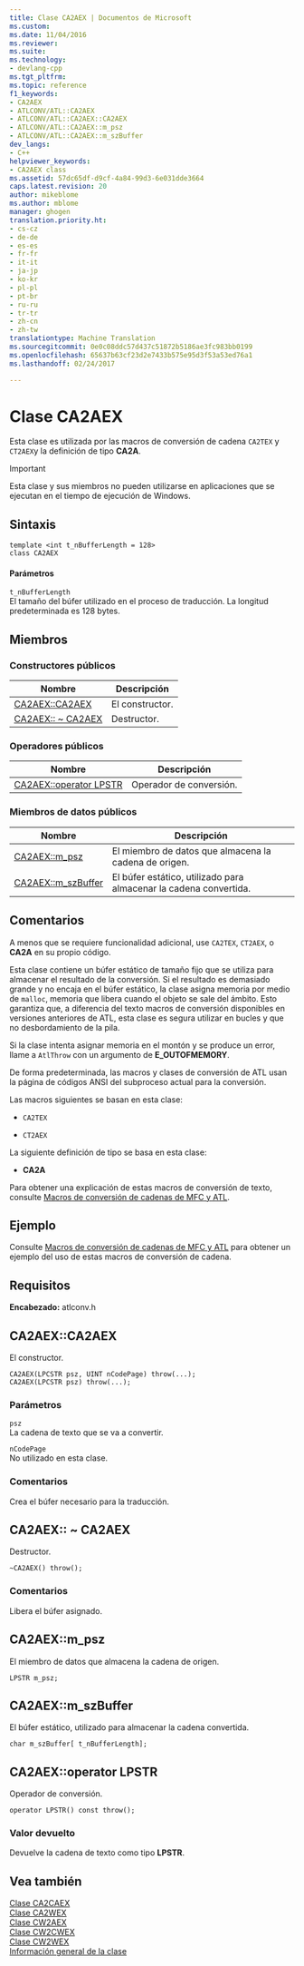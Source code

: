 ```yaml
---
title: Clase CA2AEX | Documentos de Microsoft
ms.custom: 
ms.date: 11/04/2016
ms.reviewer: 
ms.suite: 
ms.technology:
- devlang-cpp
ms.tgt_pltfrm: 
ms.topic: reference
f1_keywords:
- CA2AEX
- ATLCONV/ATL::CA2AEX
- ATLCONV/ATL::CA2AEX::CA2AEX
- ATLCONV/ATL::CA2AEX::m_psz
- ATLCONV/ATL::CA2AEX::m_szBuffer
dev_langs:
- C++
helpviewer_keywords:
- CA2AEX class
ms.assetid: 57dc65df-d9cf-4a84-99d3-6e031dde3664
caps.latest.revision: 20
author: mikeblome
ms.author: mblome
manager: ghogen
translation.priority.ht:
- cs-cz
- de-de
- es-es
- fr-fr
- it-it
- ja-jp
- ko-kr
- pl-pl
- pt-br
- ru-ru
- tr-tr
- zh-cn
- zh-tw
translationtype: Machine Translation
ms.sourcegitcommit: 0e0c08ddc57d437c51872b5186ae3fc983bb0199
ms.openlocfilehash: 65637b63cf23d2e7433b575e95d3f53a53ed76a1
ms.lasthandoff: 02/24/2017

---
```

# <a name="ca2aex-class"></a>Clase CA2AEX
Esta clase es utilizada por las macros de conversión de cadena `CA2TEX` y `CT2AEX`y la definición de tipo **CA2A**.  
  
> [!IMPORTANT]
>  Esta clase y sus miembros no pueden utilizarse en aplicaciones que se ejecutan en el tiempo de ejecución de Windows.  
  
## <a name="syntax"></a>Sintaxis  
  
```
template <int t_nBufferLength = 128>
class CA2AEX
```  
  
#### <a name="parameters"></a>Parámetros  
 `t_nBufferLength`  
 El tamaño del búfer utilizado en el proceso de traducción. La longitud predeterminada es 128 bytes.  
  
## <a name="members"></a>Miembros  
  
### <a name="public-constructors"></a>Constructores públicos  
  
|Nombre|Descripción|  
|----------|-----------------|  
|[CA2AEX::CA2AEX](#ca2aex)|El constructor.|  
|[CA2AEX:: ~ CA2AEX](#dtor)|Destructor.|  
  
### <a name="public-operators"></a>Operadores públicos  
  
|Nombre|Descripción|  
|----------|-----------------|  
|[CA2AEX::operator LPSTR](#operator_lpstr)|Operador de conversión.|  
  
### <a name="public-data-members"></a>Miembros de datos públicos  
  
|Nombre|Descripción|  
|----------|-----------------|  
|[CA2AEX::m_psz](#m_psz)|El miembro de datos que almacena la cadena de origen.|  
|[CA2AEX::m_szBuffer](#m_szbuffer)|El búfer estático, utilizado para almacenar la cadena convertida.|  
  
## <a name="remarks"></a>Comentarios  
 A menos que se requiere funcionalidad adicional, use `CA2TEX`, `CT2AEX`, o **CA2A** en su propio código.  
  
 Esta clase contiene un búfer estático de tamaño fijo que se utiliza para almacenar el resultado de la conversión. Si el resultado es demasiado grande y no encaja en el búfer estático, la clase asigna memoria por medio de `malloc`, memoria que libera cuando el objeto se sale del ámbito. Esto garantiza que, a diferencia del texto macros de conversión disponibles en versiones anteriores de ATL, esta clase es segura utilizar en bucles y que no desbordamiento de la pila.  
  
 Si la clase intenta asignar memoria en el montón y se produce un error, llame a `AtlThrow` con un argumento de **E_OUTOFMEMORY**.  
  
 De forma predeterminada, las macros y clases de conversión de ATL usan la página de códigos ANSI del subproceso actual para la conversión.  
  
 Las macros siguientes se basan en esta clase:  
  
- `CA2TEX`  
  
- `CT2AEX`  
  
 La siguiente definición de tipo se basa en esta clase:  
  
- **CA2A**  
  
 Para obtener una explicación de estas macros de conversión de texto, consulte [Macros de conversión de cadenas de MFC y ATL](http://msdn.microsoft.com/library/8f53659e-0464-4424-97db-6b8453c49863).  
  
## <a name="example"></a>Ejemplo  
 Consulte [Macros de conversión de cadenas de MFC y ATL](http://msdn.microsoft.com/library/8f53659e-0464-4424-97db-6b8453c49863) para obtener un ejemplo del uso de estas macros de conversión de cadena.  
  
## <a name="requirements"></a>Requisitos  
 **Encabezado:** atlconv.h  
  
##  <a name="ca2aex"></a>CA2AEX::CA2AEX  
 El constructor.  
  
```
CA2AEX(LPCSTR psz, UINT nCodePage) throw(...);
CA2AEX(LPCSTR psz) throw(...);
```  
  
### <a name="parameters"></a>Parámetros  
 `psz`  
 La cadena de texto que se va a convertir.  
  
 `nCodePage`  
 No utilizado en esta clase.  
  
### <a name="remarks"></a>Comentarios  
 Crea el búfer necesario para la traducción.  
  
##  <a name="dtor"></a>CA2AEX:: ~ CA2AEX  
 Destructor.  
  
```
~CA2AEX() throw();
```  
  
### <a name="remarks"></a>Comentarios  
 Libera el búfer asignado.  
  
##  <a name="m_psz"></a>CA2AEX::m_psz  
 El miembro de datos que almacena la cadena de origen.  
  
```
LPSTR m_psz;
```  
  
##  <a name="m_szbuffer"></a>CA2AEX::m_szBuffer  
 El búfer estático, utilizado para almacenar la cadena convertida.  
  
```
char m_szBuffer[ t_nBufferLength];
```  
  
##  <a name="operator_lpstr"></a>CA2AEX::operator LPSTR  
 Operador de conversión.  
  
```
operator LPSTR() const throw();
```  
  
### <a name="return-value"></a>Valor devuelto  
 Devuelve la cadena de texto como tipo **LPSTR**.  
  
## <a name="see-also"></a>Vea también  
 [Clase CA2CAEX](../../atl/reference/ca2caex-class.md)   
 [Clase CA2WEX](../../atl/reference/ca2wex-class.md)   
 [Clase CW2AEX](../../atl/reference/cw2aex-class.md)   
 [Clase CW2CWEX](../../atl/reference/cw2cwex-class.md)   
 [Clase CW2WEX](../../atl/reference/cw2wex-class.md)   
 [Información general de la clase](../../atl/atl-class-overview.md)
